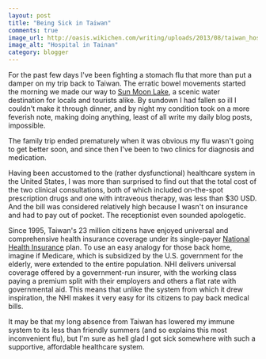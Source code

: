 ```yaml
---
layout: post
title: "Being Sick in Taiwan"
comments: true
image_url: http://oasis.wikichen.com/writing/uploads/2013/08/taiwan_hospital.jpg
image_alt: "Hospital in Tainan"
category: blogger
---
```


For the past few days I've been fighting a stomach flu that more than put a damper on my trip back to Taiwan. The erratic bowel movements started the morning we made our way to [Sun Moon Lake](http://en.wikipedia.org/wiki/Sun_Moon_Lake), a scenic water destination for locals and tourists alike. By sundown I had fallen so ill I couldn't make it through dinner, and by night my condition took on a more feverish note, making doing anything, least of all write my daily blog posts, impossible.

The family trip ended prematurely when it was obvious my flu wasn't going to get better soon, and since then I've been to two clinics for diagnosis and medication.

Having been accustomed to the (rather dysfunctional) healthcare system in the United States, I was more than surprised to find out that the total cost of the two clinical consultations, both of which included on-the-spot prescription drugs and one with intraveous therapy, was less than $30 USD. And the bill was considered relatively high because I wasn't on insurance and had to pay out of pocket. The receptionist even sounded apologetic.

Since 1995, Taiwan's 23 million citizens have enjoyed universal and comprehensive health insurance coverage under its single-payer [National Health Insurance][nhi] plan. To use an easy analogy for those back home, imagine if Medicare, which is subsidized by the U.S. government for the elderly, were extended to the entire population. NHI delivers universal coverage offered by a government-run insurer, with the working class paying a premium split with their employers and others a flat rate with governmental aid. This means that unlike the system from which it drew inspiration, the NHI makes it very easy for its citizens to pay back medical bills.

It may be that my long absence from Taiwan has lowered my immune system to its less than friendly summers (and so explains this most inconvenient flu), but I'm sure as hell glad I got sick somewhere with such a supportive, affordable healthcare system.

[nhi]: http://en.wikipedia.org/wiki/Healthcare_in_Taiwan